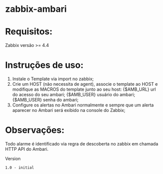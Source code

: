 # zabbix-ambari

# Requisitos:
Zabbix versão >= 4.4

# Instruções de uso:
1) Instale o Template via import no zabbix;
2) Crie um HOST (não necessita de agent), associe o template ao HOST e modifique as MACROS do template junto ao seu host:
	{$AMB_URL} url do acesso do seu ambari;
	{$AMB_USER} usuário do ambari;
	{$AMB_USER} senha do ambari;
3) Configure os alertas no Ambari normalmente e sempre que um alerta aparecer no Ambari será exibido na console do Zabbix;

# Observações:
Todo alarme é identificado via regra de descoberta no zabbix em chamada HTTP API do Ambari.


Version

    1.0 - initial